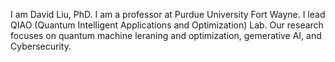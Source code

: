 I am David Liu, PhD. I am a professor at Purdue University Fort Wayne.
I lead QIAO (Quantum Intelligent Applications and Optimization) Lab.
Our research focuses on quantum machine leraning and optimization, gemerative AI, and Cybersecurity.

<!---
davidlearn/davidlearn is a ✨ special ✨ repository because its `README.md` (this file) appears on your GitHub profile.
You can click the Preview link to take a look at your changes.
--->
